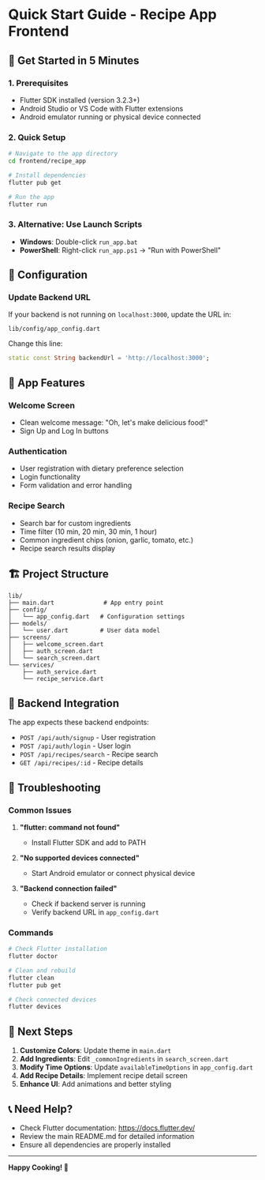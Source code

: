 # Quick Start Guide - Recipe App Frontend

## 🚀 Get Started in 5 Minutes

### 1. Prerequisites
- Flutter SDK installed (version 3.2.3+)
- Android Studio or VS Code with Flutter extensions
- Android emulator running or physical device connected

### 2. Quick Setup
```bash
# Navigate to the app directory
cd frontend/recipe_app

# Install dependencies
flutter pub get

# Run the app
flutter run
```

### 3. Alternative: Use Launch Scripts
- **Windows**: Double-click `run_app.bat`
- **PowerShell**: Right-click `run_app.ps1` → "Run with PowerShell"

## 🔧 Configuration

### Update Backend URL
If your backend is not running on `localhost:3000`, update the URL in:
```
lib/config/app_config.dart
```

Change this line:
```dart
static const String backendUrl = 'http://localhost:3000';
```

## 📱 App Features

### Welcome Screen
- Clean welcome message: "Oh, let's make delicious food!"
- Sign Up and Log In buttons

### Authentication
- User registration with dietary preference selection
- Login functionality
- Form validation and error handling

### Recipe Search
- Search bar for custom ingredients
- Time filter (10 min, 20 min, 30 min, 1 hour)
- Common ingredient chips (onion, garlic, tomato, etc.)
- Recipe search results display

## 🏗️ Project Structure
```
lib/
├── main.dart              # App entry point
├── config/
│   └── app_config.dart   # Configuration settings
├── models/
│   └── user.dart         # User data model
├── screens/
│   ├── welcome_screen.dart
│   ├── auth_screen.dart
│   └── search_screen.dart
└── services/
    ├── auth_service.dart
    └── recipe_service.dart
```

## 🔗 Backend Integration

The app expects these backend endpoints:
- `POST /api/auth/signup` - User registration
- `POST /api/auth/login` - User login
- `POST /api/recipes/search` - Recipe search
- `GET /api/recipes/:id` - Recipe details

## 🐛 Troubleshooting

### Common Issues
1. **"flutter: command not found"**
   - Install Flutter SDK and add to PATH

2. **"No supported devices connected"**
   - Start Android emulator or connect physical device

3. **"Backend connection failed"**
   - Check if backend server is running
   - Verify backend URL in `app_config.dart`

### Commands
```bash
# Check Flutter installation
flutter doctor

# Clean and rebuild
flutter clean
flutter pub get

# Check connected devices
flutter devices
```

## 📖 Next Steps

1. **Customize Colors**: Update theme in `main.dart`
2. **Add Ingredients**: Edit `_commonIngredients` in `search_screen.dart`
3. **Modify Time Options**: Update `availableTimeOptions` in `app_config.dart`
4. **Add Recipe Details**: Implement recipe detail screen
5. **Enhance UI**: Add animations and better styling

## 📞 Need Help?

- Check Flutter documentation: https://docs.flutter.dev/
- Review the main README.md for detailed information
- Ensure all dependencies are properly installed

---

**Happy Cooking! 🍳**
